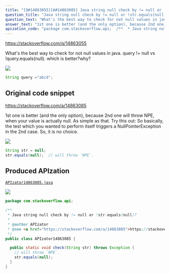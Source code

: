 ```yaml
---
title: "[Q#14863055][A#14863085] Java string null check by != null or !str.equals(null)?"
question_title: "Java string null check by != null or !str.equals(null)?"
question_text: "What's the best way to check for not null values in java. query != null vs  !query.equals(null). which is better?why?"
answer_text: "1st one is better (and the only option), because 2nd one will throw NPE, when your value is actually null. As simple as that. Try this out: So basically, the test which you wanted to perform itself triggers a NullPointerException in the 2nd case. So, it is no choice."
apization_code: "package com.stackoverflow.api;  /**  * Java string null check by != null or !str.equals(null)?  *  * @author APIzator  * @see <a href=\"https://stackoverflow.com/a/14863085\">https://stackoverflow.com/a/14863085</a>  */ public class APIzator14863085 {    public static void check(String str) throws Exception {     // will throw `NPE`.     str.equals(null);   } }"
---
```


https://stackoverflow.com/q/14863055

What&#x27;s the best way to check for not null values in java.
query != null vs  !query.equals(null).
which is better?why?


<div class="code-logo"><img src="/stackoverflow.png" /></div>

```java
String query ="abcd";
```


## Original code snippet

https://stackoverflow.com/a/14863085

1st one is better (and the only option), because 2nd one will throw NPE, when your value is actually null. As simple as that.
Try this out:
So basically, the test which you wanted to perform itself triggers a NullPointerException in the 2nd case. So, it is no choice.

<div class="code-logo"><img src="/stackoverflow.png" /></div>

```java
String str = null;
str.equals(null);  // will throw `NPE`.
```

## Produced APIzation

[`APIzator14863085.java`](https://github.com/pasqualesalza/apization/raw/main/data/search/APIzator14863085.java)

<div class="code-logo"><img src="/apizator.png" /></div>

```java
package com.stackoverflow.api;

/**
 * Java string null check by != null or !str.equals(null)?
 *
 * @author APIzator
 * @see <a href="https://stackoverflow.com/a/14863085">https://stackoverflow.com/a/14863085</a>
 */
public class APIzator14863085 {

  public static void check(String str) throws Exception {
    // will throw `NPE`.
    str.equals(null);
  }
}

```
